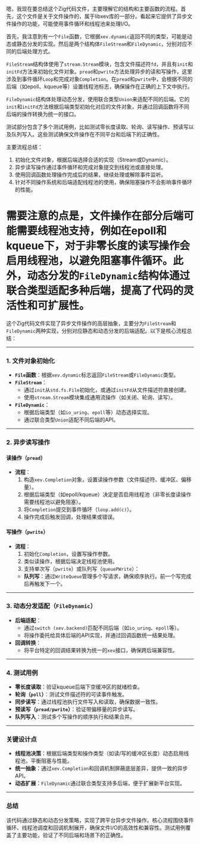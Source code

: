 嗯，我现在要总结这个Zig代码文件，主要理解它的结构和主要函数的流程。首先，这个文件是关于文件操作的，属于libxev库的一部分。看起来它提供了异步文件操作的功能，可能使用事件循环和线程池来处理I/O。

首先，我注意到有一个`File`函数，它根据`xev.dynamic`返回不同的类型，可能是动态或静态分发的实现。然后是两个结构体`FileStream`和`FileDynamic`，分别对应不同的后端处理方式。

`FileStream`结构体使用了`stream.Stream`模块，包含文件描述符`fd`，并且有`init`和`initFd`方法来初始化文件对象。`pread`和`pwrite`方法处理异步的读和写操作，这里涉及到事件循环`Loop`和完成对象`Completion`。在`pread`和`pwrite`中，会根据不同的后端（如epoll、kqueue等）设置线程池标志，确保操作在正确的上下文中执行。

`FileDynamic`结构体处理动态分发，使用联合类型`Union`来适配不同的后端。它的`init`和`initFd`方法根据后端类型初始化对应的文件对象，并通过回调函数将不同后端的操作转换为统一的接口。

测试部分包含了多个测试用例，比如测试零长度读取、轮询、读写操作、预读写以及队列写入。这些测试确保文件操作在不同平台和后端下的正确性。

主要流程总结：
1. 初始化文件对象，根据后端选择合适的实现（Stream或Dynamic）。
2. 异步读写操作通过事件循环和完成对象提交到线程池或直接处理。
3. 使用回调函数处理操作完成后的结果，继续处理或解除事件监听。
4. 针对不同操作系统和后端适配线程池的使用，确保阻塞操作不会影响事件循环的性能。

需要注意的点是，文件操作在部分后端可能需要线程池支持，例如在epoll和kqueue下，对于非零长度的读写操作会启用线程池，以避免阻塞事件循环。此外，动态分发的`FileDynamic`结构体通过联合类型适配多种后端，提高了代码的灵活性和可扩展性。
================================================
这个Zig代码文件实现了异步文件操作的高层抽象，主要分为`FileStream`和`FileDynamic`两种实现，分别对应静态和动态分发的后端适配。以下是核心流程总结：

---

### **1. 文件对象初始化**
- **`File`函数**：根据`xev.dynamic`标志返回`FileStream`或`FileDynamic`类型。
- **`FileStream`**：
  - 通过`init`从`std.fs.File`初始化，或通过`initFd`从文件描述符直接创建。
  - 使用`stream.Stream`模块集成通用流操作（如关闭、轮询、读写）。
- **`FileDynamic`**：
  - 根据后端类型（如`io_uring`、`epoll`等）动态选择实现。
  - 通过联合类型`Union`适配不同后端的API。

---

### **2. 异步读写操作**
#### **读操作（`pread`）**
- **流程**：
  1. 构造`xev.Completion`对象，设置读操作参数（文件描述符、缓冲区、偏移量）。
  2. 根据后端类型（如epoll/kqueue）决定是否启用线程池（非零长度读操作需要线程池以避免阻塞）。
  3. 将`Completion`提交到事件循环（`loop.add(c)`）。
  4. 操作完成后触发回调，处理结果或错误。

#### **写操作（`pwrite`）**
- **流程**：
  1. 初始化`Completion`，设置写操作参数。
  2. 类似读操作，根据后端决定线程池使用。
  3. 支持单次写（`pwrite`）或队列写（`queuePWrite`）：
    - **队列写**：通过`WriteQueue`管理多个写请求，确保顺序执行。前一个写完成后再触发下一个。

---

### **3. 动态分发适配（`FileDynamic`）**
- **后端适配**：
  - 通过`switch (xev.backend)`匹配不同后端（如`io_uring`、`epoll`等）。
  - 将操作委托给具体后端的API实现，并通过回调函数统一结果处理。
- **回调转换**：
  - 将平台特定的回调结果转换为统一的`xev`接口，确保跨后端兼容性。

---

### **4. 测试用例**
- **零长度读取**：验证kqueue后端下空缓冲区的就绪检查。
- **轮询（`poll`）**：测试文件描述符的可读事件触发。
- **同步读写**：通过线程池执行文件写入和读取，确保数据一致性。
- **预读写（`pread/pwrite`）**：验证带偏移量的异步读写。
- **队列写入**：测试多个写操作的顺序执行和结果合并。

---

### **关键设计点**
- **线程池决策**：根据后端类型和操作类型（如读/写的缓冲区长度）动态启用线程池，平衡阻塞与性能。
- **统一抽象**：通过`xev.Completion`和回调机制屏蔽底层差异，提供一致的异步API。
- **动态扩展**：`FileDynamic`通过联合类型支持多后端，便于扩展新平台实现。

---

### **总结**
该代码通过静态和动态分发策略，实现了跨平台异步文件操作。核心流程围绕事件循环、线程池调度和回调机制展开，确保文件I/O的高效性和兼容性。测试用例覆盖了主要功能，验证了不同后端和场景下的正确性。